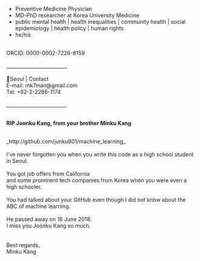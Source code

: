 - Preventive Medicine Physician <br/>
- MD-PhD researcher at Korea University Medicine <br/>
- public mental health | health inequalities | community health | social epidemiology | health policy | human rights <br/>
- he/his <br/>
<br/>
ORCID: 0000-0002-7226-8159
<br/>
<br/>
_________________________ <br/>
<br/>
📍Seoul | Contact <br/>
E-mail: mk7man@gmail.com <br/>
Tel: +82-2-2286-1174
<br/>
<br/>
_________________________<br/>
<br/>

**RIP Joonku Kang, from your brother Minku Kang**

<br/>
_http://github.com/junku901/machine_learning_
<br/>
<br/>
I've never forgotten you when you write this code as a high school student in Seoul.
<br/>
<br/>
You got job offers from California <br/>
and some prominent tech companies from Korea when you were even a high schooler.
<br/>
<br/>
You had talked about your GitHub even though I did not know about the ABC of machine learning.
<br/>
<br/>
He passed away on 16 June 2018. <br/>
I miss you Joonku Kang so much.<br/>
<br/>
<br/>
Best regards,<br/>
Minku Kang<br/>
